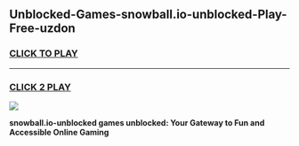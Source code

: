 
## Unblocked-Games-snowball.io-unblocked-Play-Free-uzdon
<h3>
<a href="https://premium76.site?title=snowball.io-unblocked&ref=10A">CLICK TO PLAY</a></h3>
<hr>

<h3>
<a href="https://premium76.site?title=snowball.io-unblocked&ref=10A">CLICK 2 PLAY</a>
  
</h3>

<a href="https://premium76.site?title=snowball.io-unblocked&ref=10A"><img src="https://clearcache.store/games.png"></a>


**snowball.io-unblocked games unblocked: Your Gateway to Fun and Accessible Online Gaming**
